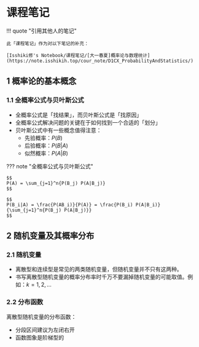 # 课程笔记

!!! quote "引用其他人的笔记"

    此「课程笔记」作为对以下笔记的补充：

    [Isshiki修's Notebook/课程笔记/[大一春夏]概率论与数理统计](https://note.isshikih.top/cour_note/D1CX_ProbabilityAndStatistics/)

## 1 概率论的基本概念

### 1.1 全概率公式与贝叶斯公式

- 全概率公式是「找结果」，而贝叶斯公式是「找原因」
- 全概率公式解决问题的关键在于如何找到一个合适的「划分」
- 贝叶斯公式中有一些概念值得注意：
    - 先验概率：$P(B)$
    - 后验概率：$P(B|A)$
    - 似然概率：$P(A|B)$

??? note "全概率公式与贝叶斯公式"

    $$
    P(A) = \sum_{j=1}^n{P(B_j) P(A|B_j)}
    $$

    $$
    P(B_i|A) = \frac{P(AB_i)}{P(A)} = \frac{P(B_i) P(A|B_i)}{\sum_{j=1}^n{P(B_j) P(A|B_j)}}
    $$

## 2 随机变量及其概率分布

### 2.1 随机变量

- 离散型和连续型是常见的两类随机变量，但随机变量并不只有这两种。
- 书写离散型随机变量的概率分布率时千万不要漏掉随机变量的可能取值。例如：$k=1,2,...$

### 2.2 分布函数

离散型随机变量的分布函数：

- 分段区间建议为左闭右开
- 函数图象是阶梯型的